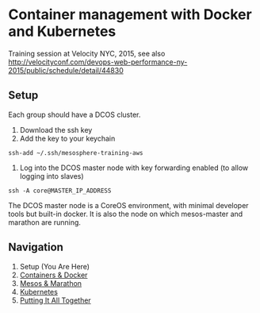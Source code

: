 # Container management with Docker and Kubernetes

Training session at Velocity NYC, 2015, see also http://velocityconf.com/devops-web-performance-ny-2015/public/schedule/detail/44830

## Setup

Each group should have a DCOS cluster.

1. Download the ssh key
1. Add the key to your keychain

  ```
  ssh-add ~/.ssh/mesosphere-training-aws
  ```
1. Log into the DCOS master node with key forwarding enabled (to allow logging into slaves)

  ```
  ssh -A core@MASTER_IP_ADDRESS
  ```

The DCOS master node is a CoreOS environment, with minimal developer tools but built-in docker.
It is also the node on which mesos-master and marathon are running.


## Navigation

1. Setup (You Are Here)
1. [Containers &amp; Docker](./docker)
1. [Mesos &amp; Marathon](./mesos-marathon)
1. [Kubernetes](./kubernetes)
1. [Putting It All Together](./piat)

